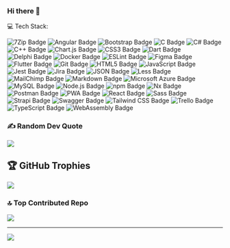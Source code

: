 ### Hi there 👋

💻 Tech Stack:
<!--
![HTML5 Badge](https://img.shields.io/badge/HTML5-E34F26?logo=html5&logoColor=fff&style=for-the-badge)
![CSS3 Badge](https://img.shields.io/badge/CSS3-1572B6?logo=css3&logoColor=fff&style=for-the-badge) 
![Less Badge](https://img.shields.io/badge/Less-1D365D?logo=less&logoColor=fff&style=for-the-badge)
![Sass Badge](https://img.shields.io/badge/Sass-C69?logo=sass&logoColor=fff&style=for-the-badge)
![JavaScript Badge](https://img.shields.io/badge/JavaScript-F7DF1E?logo=javascript&logoColor=000&style=for-the-badge)
![TypeScript Badge](https://img.shields.io/badge/TypeScript-3178C6?logo=typescript&logoColor=fff&style=for-the-badge)
![MySQL Badge](https://img.shields.io/badge/MySQL-4479A1?logo=mysql&logoColor=fff&style=for-the-badge)
![Docker Badge](https://img.shields.io/badge/Docker-2496ED?logo=docker&logoColor=fff&style=for-the-badge)
![Markdown Badge](https://img.shields.io/badge/Markdown-000?logo=markdown&logoColor=fff&style=for-the-badge)
<br>
![C Badge](https://img.shields.io/badge/C-A8B9CC?logo=c&logoColor=fff&style=for-the-badge) 
![C# Badge](https://img.shields.io/badge/C%23-512BD4?logo=csharp&logoColor=fff&style=for-the-badge) 
![C++ Badge](https://img.shields.io/badge/C%2B%2B-00599C?logo=cplusplus&logoColor=fff&style=for-the-badge)
![Dart Badge](https://img.shields.io/badge/Dart-0175C2?logo=dart&logoColor=fff&style=for-the-badge)
![Flutter Badge](https://img.shields.io/badge/Flutter-02569B?logo=flutter&logoColor=fff&style=for-the-badge)
![Delphi Badge](https://img.shields.io/badge/Delphi-E62431?logo=delphi&logoColor=fff&style=for-the-badge)
<br> 
![Angular Badge](https://img.shields.io/badge/Angular-0F0F11?logo=angular&logoColor=fff&style=for-the-badge) 
![React Badge](https://img.shields.io/badge/React-61DAFB?logo=react&logoColor=000&style=for-the-badge)
![Node.js Badge](https://img.shields.io/badge/Node.js-393?logo=nodedotjs&logoColor=fff&style=for-the-badge)
![Strapi Badge](https://img.shields.io/badge/Strapi-4945FF?logo=strapi&logoColor=fff&style=for-the-badge)
![Nx Badge](https://img.shields.io/badge/Nx-143055?logo=nx&logoColor=fff&style=for-the-badge)
![npm Badge](https://img.shields.io/badge/npm-CB3837?logo=npm&logoColor=fff&style=for-the-badge)
![Git Badge](https://img.shields.io/badge/Git-F05032?logo=git&logoColor=fff&style=for-the-badge)
<br>
![Tailwind CSS Badge](https://img.shields.io/badge/Tailwind%20CSS-06B6D4?logo=tailwindcss&logoColor=fff&style=for-the-badge)
![Bootstrap Badge](https://img.shields.io/badge/Bootstrap-7952B3?logo=bootstrap&logoColor=fff&style=for-the-badge) 
![Chart.js Badge](https://img.shields.io/badge/Chart.js-FF6384?logo=chartdotjs&logoColor=fff&style=for-the-badge)
![PWA Badge](https://img.shields.io/badge/PWA-5A0FC8?logo=pwa&logoColor=fff&style=for-the-badge)
![WebAssembly Badge](https://img.shields.io/badge/WebAssembly-654FF0?logo=webassembly&logoColor=fff&style=for-the-badge)
![ESLint Badge](https://img.shields.io/badge/ESLint-4B32C3?logo=eslint&logoColor=fff&style=for-the-badge)
![Jest Badge](https://img.shields.io/badge/Jest-C21325?logo=jest&logoColor=fff&style=for-the-badge)
![JSON Badge](https://img.shields.io/badge/JSON-000?logo=json&logoColor=fff&style=for-the-badge)
<br>
![Figma Badge](https://img.shields.io/badge/Figma-F24E1E?logo=figma&logoColor=fff&style=for-the-badge)
![Postman Badge](https://img.shields.io/badge/Postman-FF6C37?logo=postman&logoColor=fff&style=for-the-badge)
![Swagger Badge](https://img.shields.io/badge/Swagger-85EA2D?logo=swagger&logoColor=000&style=for-the-badge)
![7Zip Badge](https://img.shields.io/badge/7Zip-000?logo=7zip&logoColor=fff&style=for-the-badge)
![Jira Badge](https://img.shields.io/badge/Jira-0052CC?logo=jira&logoColor=fff&style=for-the-badge)
![Trello Badge](https://img.shields.io/badge/Trello-0052CC?logo=trello&logoColor=fff&style=for-the-badge)
![MailChimp Badge](https://img.shields.io/badge/MailChimp-FFE01B?logo=mailchimp&logoColor=000&style=for-the-badge)
<br>
![Microsoft Azure Badge](https://img.shields.io/badge/Microsoft%20Azure-0078D4?logo=microsoftazure&logoColor=fff&style=for-the-badge)

<br>
<br>
<br>
-->
![7Zip Badge](https://img.shields.io/badge/7Zip-000?logo=7zip&logoColor=fff&style=for-the-badge) 
![Angular Badge](https://img.shields.io/badge/Angular-0F0F11?logo=angular&logoColor=fff&style=for-the-badge) 
![Bootstrap Badge](https://img.shields.io/badge/Bootstrap-7952B3?logo=bootstrap&logoColor=fff&style=for-the-badge) 
![C Badge](https://img.shields.io/badge/C-A8B9CC?logo=c&logoColor=fff&style=for-the-badge) 
![C# Badge](https://img.shields.io/badge/C%23-512BD4?logo=csharp&logoColor=fff&style=for-the-badge) 
![C++ Badge](https://img.shields.io/badge/C%2B%2B-00599C?logo=cplusplus&logoColor=fff&style=for-the-badge) 
![Chart.js Badge](https://img.shields.io/badge/Chart.js-FF6384?logo=chartdotjs&logoColor=fff&style=for-the-badge) 
![CSS3 Badge](https://img.shields.io/badge/CSS3-1572B6?logo=css3&logoColor=fff&style=for-the-badge) 
![Dart Badge](https://img.shields.io/badge/Dart-0175C2?logo=dart&logoColor=fff&style=for-the-badge) 
![Delphi Badge](https://img.shields.io/badge/Delphi-E62431?logo=delphi&logoColor=fff&style=for-the-badge) 
![Docker Badge](https://img.shields.io/badge/Docker-2496ED?logo=docker&logoColor=fff&style=for-the-badge) 
![ESLint Badge](https://img.shields.io/badge/ESLint-4B32C3?logo=eslint&logoColor=fff&style=for-the-badge) 
![Figma Badge](https://img.shields.io/badge/Figma-F24E1E?logo=figma&logoColor=fff&style=for-the-badge) 
![Flutter Badge](https://img.shields.io/badge/Flutter-02569B?logo=flutter&logoColor=fff&style=for-the-badge) 
![Git Badge](https://img.shields.io/badge/Git-F05032?logo=git&logoColor=fff&style=for-the-badge) 
![HTML5 Badge](https://img.shields.io/badge/HTML5-E34F26?logo=html5&logoColor=fff&style=for-the-badge) 
![JavaScript Badge](https://img.shields.io/badge/JavaScript-F7DF1E?logo=javascript&logoColor=000&style=for-the-badge) 
![Jest Badge](https://img.shields.io/badge/Jest-C21325?logo=jest&logoColor=fff&style=for-the-badge) 
![Jira Badge](https://img.shields.io/badge/Jira-0052CC?logo=jira&logoColor=fff&style=for-the-badge) 
![JSON Badge](https://img.shields.io/badge/JSON-000?logo=json&logoColor=fff&style=for-the-badge) 
![Less Badge](https://img.shields.io/badge/Less-1D365D?logo=less&logoColor=fff&style=for-the-badge) 
![MailChimp Badge](https://img.shields.io/badge/MailChimp-FFE01B?logo=mailchimp&logoColor=000&style=for-the-badge) 
![Markdown Badge](https://img.shields.io/badge/Markdown-000?logo=markdown&logoColor=fff&style=for-the-badge) 
![Microsoft Azure Badge](https://img.shields.io/badge/Microsoft%20Azure-0078D4?logo=microsoftazure&logoColor=fff&style=for-the-badge) 
![MySQL Badge](https://img.shields.io/badge/MySQL-4479A1?logo=mysql&logoColor=fff&style=for-the-badge) 
![Node.js Badge](https://img.shields.io/badge/Node.js-393?logo=nodedotjs&logoColor=fff&style=for-the-badge) 
![npm Badge](https://img.shields.io/badge/npm-CB3837?logo=npm&logoColor=fff&style=for-the-badge) 
![Nx Badge](https://img.shields.io/badge/Nx-143055?logo=nx&logoColor=fff&style=for-the-badge) 
![Postman Badge](https://img.shields.io/badge/Postman-FF6C37?logo=postman&logoColor=fff&style=for-the-badge) 
![PWA Badge](https://img.shields.io/badge/PWA-5A0FC8?logo=pwa&logoColor=fff&style=for-the-badge) 
![React Badge](https://img.shields.io/badge/React-61DAFB?logo=react&logoColor=000&style=for-the-badge) 
![Sass Badge](https://img.shields.io/badge/Sass-C69?logo=sass&logoColor=fff&style=for-the-badge) 
![Strapi Badge](https://img.shields.io/badge/Strapi-4945FF?logo=strapi&logoColor=fff&style=for-the-badge) 
![Swagger Badge](https://img.shields.io/badge/Swagger-85EA2D?logo=swagger&logoColor=000&style=for-the-badge) 
![Tailwind CSS Badge](https://img.shields.io/badge/Tailwind%20CSS-06B6D4?logo=tailwindcss&logoColor=fff&style=for-the-badge) 
![Trello Badge](https://img.shields.io/badge/Trello-0052CC?logo=trello&logoColor=fff&style=for-the-badge) 
![TypeScript Badge](https://img.shields.io/badge/TypeScript-3178C6?logo=typescript&logoColor=fff&style=for-the-badge) 
![WebAssembly Badge](https://img.shields.io/badge/WebAssembly-654FF0?logo=webassembly&logoColor=fff&style=for-the-badge) 


### ✍️ Random Dev Quote
![](https://quotes-github-readme.vercel.app/api?type=horizontal&theme=radical)

## 🏆 GitHub Trophies
![](https://github-profile-trophy.vercel.app/?username=lerscode&theme=discord&no-frame=false&no-bg=true&margin-w=4)


### 🔝 Top Contributed Repo
![](https://github-contributor-stats.vercel.app/api?username=lerscode&limit=5&theme=dark&combine_all_yearly_contributions=true)

---
[![](https://visitcount.itsvg.in/api?id=lerscode&icon=0&color=0)](https://visitcount.itsvg.in)

<!--
**LersCode/LersCode** is a ✨ _special_ ✨ repository because its `README.md` (this file) appears on your GitHub profile.

Here are some ideas to get you started:

- 🔭 I’m currently working on ...
- 🌱 I’m currently learning ...
- 👯 I’m looking to collaborate on ...
- 🤔 I’m looking for help with ...
- 💬 Ask me about ...
- 📫 How to reach me: ...
- 😄 Pronouns: ...
- ⚡ Fun fact: ...
-->
